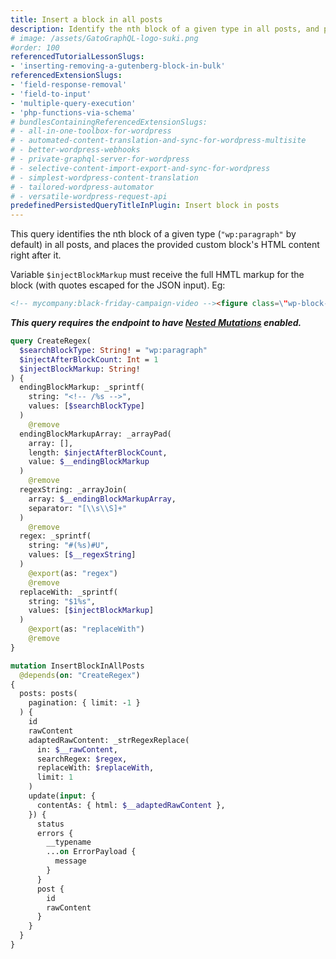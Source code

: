 ```yaml
---
title: Insert a block in all posts
description: Identify the nth block of a given type in all posts, and place a custom block right after it
# image: /assets/GatoGraphQL-logo-suki.png
#order: 100
referencedTutorialLessonSlugs:
- 'inserting-removing-a-gutenberg-block-in-bulk'
referencedExtensionSlugs:
- 'field-response-removal'
- 'field-to-input'
- 'multiple-query-execution'
- 'php-functions-via-schema'
# bundlesContainingReferencedExtensionSlugs:
# - all-in-one-toolbox-for-wordpress
# - automated-content-translation-and-sync-for-wordpress-multisite
# - better-wordpress-webhooks
# - private-graphql-server-for-wordpress
# - selective-content-import-export-and-sync-for-wordpress
# - simplest-wordpress-content-translation
# - tailored-wordpress-automator
# - versatile-wordpress-request-api
predefinedPersistedQueryTitleInPlugin: Insert block in posts
---
```


This query identifies the nth block of a given type (`"wp:paragraph"` by default) in all posts, and places the provided custom block's HTML content right after it.

Variable `$injectBlockMarkup` must receive the full HMTL markup for the block (with quotes escaped for the JSON input). Eg:

```html
<!-- mycompany:black-friday-campaign-video --><figure class=\"wp-block-video\"><video controls src=\"https://mysite.com/videos/BlackFriday2023.mp4\"></video></figure><!-- /mycompany:black-friday-campaign-video -->
```

**_This query requires the endpoint to have [Nested Mutations](https://gatographql.com/guides/schema/using-nested-mutations/) enabled._**

```graphql
query CreateRegex(
  $searchBlockType: String! = "wp:paragraph"
  $injectAfterBlockCount: Int = 1
  $injectBlockMarkup: String!
) {
  endingBlockMarkup: _sprintf(
    string: "<!-- /%s -->",
    values: [$searchBlockType]
  )
    @remove
  endingBlockMarkupArray: _arrayPad(
    array: [],
    length: $injectAfterBlockCount,
    value: $__endingBlockMarkup
  )
    @remove
  regexString: _arrayJoin(
    array: $__endingBlockMarkupArray,
    separator: "[\\s\\S]+"
  )
    @remove
  regex: _sprintf(
    string: "#(%s)#U",
    values: [$__regexString]
  )
    @export(as: "regex")
    @remove
  replaceWith: _sprintf(
    string: "$1%s",
    values: [$injectBlockMarkup]
  )
    @export(as: "replaceWith")
    @remove
}

mutation InsertBlockInAllPosts
  @depends(on: "CreateRegex")
{
  posts: posts(
    pagination: { limit: -1 }
  ) {
    id
    rawContent
    adaptedRawContent: _strRegexReplace(
      in: $__rawContent,
      searchRegex: $regex,
      replaceWith: $replaceWith,
      limit: 1
    )
    update(input: {
      contentAs: { html: $__adaptedRawContent },
    }) {
      status
      errors {
        __typename
        ...on ErrorPayload {
          message
        }
      }
      post {
        id
        rawContent
      }
    }
  }
}
```
